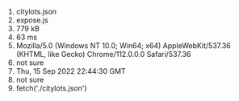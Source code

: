 1. citylots.json
2. expose.js
3. 779 kB
4. 63 ms
5. Mozilla/5.0 (Windows NT 10.0; Win64; x64) AppleWebKit/537.36 (KHTML, like Gecko) Chrome/112.0.0.0 Safari/537.36
6. not sure
7. Thu, 15 Sep 2022 22:44:30 GMT
8. not sure
9. fetch('./citylots.json')
